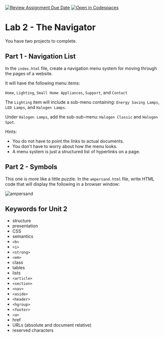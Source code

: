 [![Review Assignment Due Date](https://classroom.github.com/assets/deadline-readme-button-24ddc0f5d75046c5622901739e7c5dd533143b0c8e959d652212380cedb1ea36.svg)](https://classroom.github.com/a/9zowAl3K)
[![Open in Codespaces](https://classroom.github.com/assets/launch-codespace-7f7980b617ed060a017424585567c406b6ee15c891e84e1186181d67ecf80aa0.svg)](https://classroom.github.com/open-in-codespaces?assignment_repo_id=13513495)
# Lab 2 - The Navigator

You have two projects to complete.

## Part 1 - Navigation List

In the `index.html` file, create a navigation menu system for moving through the pages of a website.

It will have the following menu items:

`Home`, `Lighting`, `Small Home Appliances`, `Support`, and `Contact`

The `Lighting` item will include a sub-menu containing: `Energy Saving Lamps`, `LED Lamps`, and `Halogen Lamps`.

Under `Halogen Lamps`, add the sub-sub-menu: `Halogen Classic` and `Halogen Spot`.

Hints:
* You do not have to point the links to actual documents.
* You don't have to worry about how the menu looks.
* A menu system is just a structured list of hyperlinks on a page.

## Part 2 - Symbols 

This one is more like a little puzzle. In the `ampersand.html` file, write HTML code that will display the following in a browser window:

![ampersand](ampersand.png)

## Keywords for Unit 2

* structure
* presentation
* CSS
* semantics
* `<b>`
* `<i>`
* `<strong>`
* `<em>`
* class
* tables
* lists
* `<article>`
* `<section>`
* `<nav>`
* `<aside>`
* `<header>`
* `<hgroup>`
* `<footer>`
* `<a>`
* href
* URLs (absolute and document relative)
* reserved characters